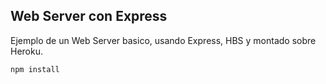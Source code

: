 ## Web Server con Express

Ejemplo de un Web Server basico, usando Express, HBS y montado sobre Heroku.

```
npm install
```